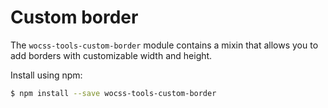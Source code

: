 # Custom border

The `wocss-tools-custom-border` module contains a mixin that allows you to add borders with customizable width and height.

Install using npm:

```sh
$ npm install --save wocss-tools-custom-border
```
